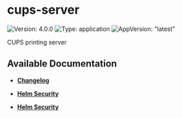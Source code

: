 # cups-server

![Version: 4.0.0](https://img.shields.io/badge/Version-4.0.0-informational?style=flat-square) ![Type: application](https://img.shields.io/badge/Type-application-informational?style=flat-square) ![AppVersion: "latest"](https://img.shields.io/badge/AppVersion-"latest"-informational?style=flat-square)

CUPS printing server

## Available Documentation

- [**Changelog**](CHANGELOG)

- [**Helm Security**](container-security)

- [**Helm Security**](helm-security)

